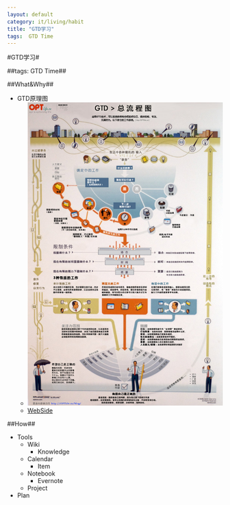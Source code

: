 ```yaml
---
layout: default
category: it/living/habit
title: "GTD学习"
tags:  GTD Time
---
```


#GTD学习#



##tags: GTD Time##



##What&Why##
* GTD原理图
  * ![GTD](/assets/images/it/living/habit/_image/GTD_CN.jpg)
  * [WebSide](http://kb.cnblogs.com/page/139579/)



##How##
* Tools
  * Wiki
    * Knowledge
  * Calendar
    * Item
  * Notebook
    * Evernote
  * Project
* Plan

